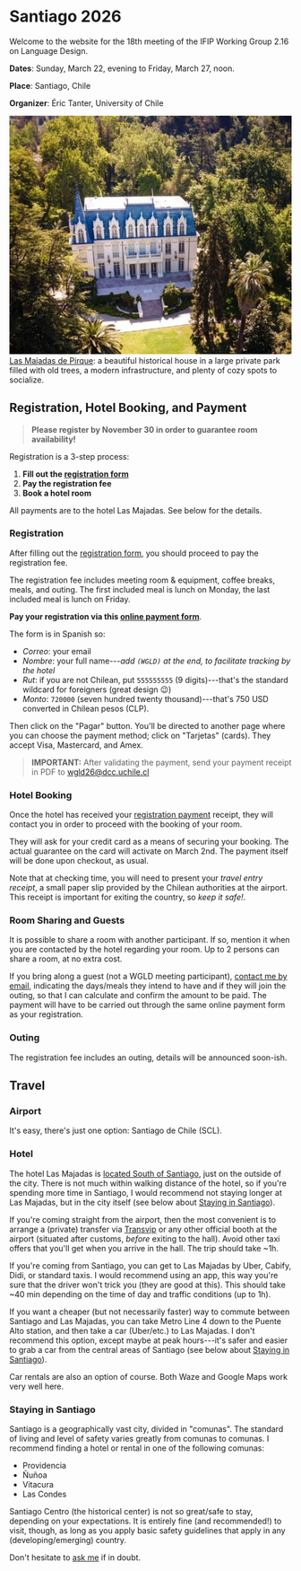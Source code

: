 # Santiago 2026

Welcome to the website for the 18th meeting of the IFIP Working Group 2.16 on Language Design.

**Dates**: Sunday, March 22, evening
to
Friday, March 27, noon.

**Place**: Santiago, Chile 

**Organizer**: Éric Tanter, University of Chile



![Las Majadas de Pirque](Santiago2026-majadas.jpg)
[Las Majadas de Pirque](https://lasmajadas.cl/en/): a beautiful historical house in a large private park filled with old trees, a modern infrastructure, and plenty of cozy spots to socialize. 




## Registration, Hotel Booking, and Payment

> **Please register by November 30 in order to guarantee room availability!**

Registration is a 3-step process:

1. **Fill out the [registration form](https://forms.gle/P29mAG39cwUQ3ZuX7)**
2. **Pay the registration fee**
3. **Book a hotel room**

All payments are to the hotel Las Majadas. See below for the details.


### Registration

After filling out the [registration form](https://forms.gle/P29mAG39cwUQ3ZuX7), you should proceed to pay the registration fee.

The registration fee includes meeting room & equipment, coffee breaks, meals, and outing. The first included meal is lunch on Monday, the last included meal is lunch on Friday.

**Pay your registration via this [online payment form](https://www.webpay.cl/form-pay/106)**.

The form is in Spanish so:
* *Correo*: your email
* *Nombre*: your full name---*add `(WGLD)` at the end, to facilitate tracking by the hotel*
* *Rut*: if you are not Chilean, put `555555555` (9 digits)---that's the standard wildcard for foreigners (great design 😉)
* *Monto*: `720000` (seven hundred twenty thousand)---that's 750 USD converted in Chilean pesos (CLP).

Then click on the "Pagar" button. You'll be directed to another page where you can choose the payment method; click on "Tarjetas" (cards). They accept Visa, Mastercard, and Amex.

> **IMPORTANT:** After validating the payment, send your payment receipt in PDF to [wgld26@dcc.uchile.cl](mailto:wgld26@dcc.uchile.cl)


### Hotel Booking

Once the hotel has received your [registration payment](#registration) receipt, they will contact you in order to proceed with the booking of your room. 

They will ask for your credit card as a means of securing your booking. The actual guarantee on the card will activate on March 2nd. The payment itself will be done upon checkout, as usual. 

Note that at checking time, you will need to present your *travel entry receipt*, a small paper slip provided by the Chilean authorities at the airport. This receipt is important for exiting the country, so *keep it safe!*.


### Room Sharing and Guests

It is possible to share a room with another participant. If so, mention it when you are contacted by the hotel regarding your room. Up to 2 persons can share a room, at no extra cost.

If you bring along a guest (not a WGLD meeting participant), [contact me by email](mailto:etanter@dcc.uchile.cl?subject=[WGLD]%20guest), indicating the days/meals they intend to have and if they will join the outing, so that I can calculate and confirm the amount to be paid. The payment will have to be carried out through the same online payment form as your registration.

### Outing

The registration fee includes an outing, details will be announced soon-ish.


## Travel

### Airport

It's easy, there's just one option: Santiago de Chile (SCL).

### Hotel

The hotel Las Majadas is [located South of Santiago](https://www.google.com/maps/dir//Las+Majadas,+Hotel+%26+Centro+de+Reuniones+-+Jose+Julio+Nieto+s%2Fn,+Loteo+Parque+Las+Majadas,+Pirque,+Regi%C3%B3n+Metropolitana/@-33.6335686,-70.5398451,15z/data=!4m9!4m8!1m0!1m5!1m1!1s0x9662d6058305213b:0xb9d06cafacae1603!2m2!1d-70.536402!2d-33.634182!3e0), just on the outside of the city. There is not much within walking distance of the hotel, so if you're spending more time in Santiago, I would recommend not staying longer at Las Majadas, but in the city itself (see below about [Staying in Santiago](#staying-in-santiago)).

If you're coming straight from the airport, then the most convenient is to arrange a (private) transfer via [Transvip](https://transvip.cl) or any other official booth at the airport (situated after customs, *before* exiting to the hall). Avoid other taxi offers that you'll get when you arrive in the hall. The trip should take ~1h.

If you're coming from Santiago, you can get to Las Majadas by Uber, Cabify, Didi, or standard taxis. I would recommend using an app, this way you're sure that the driver won't trick you (they are good at this). This should take ~40 min depending on the time of day and traffic conditions (up to 1h).

If you want a cheaper (but not necessarily faster) way to commute between Santiago
and Las Majadas, you can take Metro Line 4 down to the Puente Alto station, and then take a car (Uber/etc.) to Las Majadas. I don't recommend this option, except maybe at peak hours---it's safer and easier to grab a car from the central areas of Santiago (see below about [Staying in Santiago](#staying-in-santiago)).

Car rentals are also an option of course. Both Waze and Google Maps work very well here.

### Staying in Santiago

Santiago is a geographically vast city, divided in "comunas". The standard of living and level of safety varies greatly from comunas to comunas. I recommend finding a hotel or rental in one of the following comunas:

* Providencia
* Ñuñoa
* Vitacura
* Las Condes

Santiago Centro (the historical center) is not so great/safe to stay, depending on your expectations. It is entirely fine (and recommended!) to visit, though, as long as you apply basic safety guidelines that apply in any (developing/emerging) country. 

Don't hesitate to [ask me](mailto:etanter@dcc.uchile.cl?subject=[WGLD]%20question) if in doubt.

<!---
## Frequently Asked Questions (TO BE DONE)

### What if I arrive after 22:00 at the hotel?

The hotel reception is open until 10pm.
Please notify the hotel in advance if you plan to arrive after 10pm.

### How to purchase train & bus tickets?

I highly recommend installing the [SBB Mobile App](https://www.sbb.ch/en/travel-information/apps/sbb-mobile.html) to get your tickets for public transportation (trains, tram, bus, ...) in Switzerland and even to/from nearby Italy (e.g., to/from Milano Malpensa airport). The app includes the schedule with real-time information on possible delays. Alternatively, you could also buy tickets on the [SBB web site](https://www.sbb.ch/en).

Note that on the App and the web site you can buy tickets that combine multiple segments, even across the border (e.g., from Malpensa airport all the way to Meride, Paese).

At [Mendrisio station](https://www.sbb.ch//en/travel-information/stations/find-station/station.5305.mendrisio.html), like at every train station, there will be a [ticket machine](https://www.sbb.ch/en/travel-information/stations/services-ticket-machine/sbb-ticket-machine.html) (accepting payment also by credit card), but the ticket counter is **closed** on Sunday.

At the [Meride, Paese bus stop](https://maps.app.goo.gl/zCtLbqkQeHvyf9CA7), there is **no ticket machine** (it's just a sign in a small village). However, you will get a free "[Ticino Ticket](https://www.mendrisiottoturismo.ch/en/pianifica/come-muoversi/ticino-ticket.html)" from the hotel when you check in, and that ticket is valid for public transportation within Ticino (but not all the way to Italy/Malpensa) up to midnight on the day of checkout.

### How to pay for a taxi?

Taxis should accept credit cards (MasterCard, Visa).

### Where do I find taxis and busses at the Mendrisio train station?

While there are three marked taxi parking spots right in front of the station (see photo above), there don't seem to be any taxis waiting. Reserve your taxi ahead of time (e.g., [Alpha Taxi Mendrisio](https://www.taxi-mendrisio.com/en/services-4/about-6-1)). If you didn't make a reservation, you might still be able to call them to get them to pick you up.

There is a **bus** island right at the train station (on the side of the station building, in the direction towards Lugano, see photo above). The bus only gets you to the village of Meride. You still need to get from there to the hotel. Their "shuttle" from Meride to the hotel is CHF 30, and you should have reserved it two days ahead of time. (I suspect the "shuttle" is just a taxi they call for you. It's probably so expensive because they need to first get to the little village of Meride, so you pay for much more than just the 5 km they actually carry you. You might want to walk from Meride to the hotel, but it's an hour-long walk through the woods...)

### How to drive to the hotel?

The last part of the street to the hotel is a [quite narrow, single-lane, curvy, paved road through the woods](https://maps.app.goo.gl/J1UGHZdHDAVd33uM7). If you encounter an oncoming car, you might have to back up a little to a spot where you can cross. There should be almost no traffic (the road pretty much ends at the hotel), so chances that you will encounter an oncoming car are rather small.

### Power and video adapters?

If possible, bring a power adapter (the [Swiss power plugs](https://en.wikipedia.org/wiki/SN_441011) are different from EU plugs) and an adapter for your laptop's video output. We probably will have an HDMI cable for the projector.

### What will the weather be like?

The [weather in our area](https://www.meteoswiss.admin.ch/local-forecasts/serpiano/6867.html#forecast-tab=weekly-overview) has been wetter than it used to be in the past. Bring an umbrella and a rain jacket.

### Will there be dinner and socializing on Sunday evening?

If you arrive before dinner (the hotel restaurant's dinner times are 18:30 - 21:00), you may want to have dinner at the hotel (Sunday dinner is not included in our package). Also, you can meet up at the bar, which is open 19:30 to 22:30.

If the weather is nice, it might be great to sit outside on the terrace with a view down onto the lake.

### Other questions about the hotel?

The [Serpiano hotel has an FAQ](https://www.serpiano.ch/en/faq.php) with more info.
Also, they offer bike rentals, and they have a spa you may want to try out.


## Visiting the Region

Info about Lugano, Ticino, Switzerland:

[https://icer2022.acm.org/attending/Location%3A+Lugano%2C+Ticino%2C+Switzerland](https://icer2022.acm.org/attending/Location%3A+Lugano%2C+Ticino%2C+Switzerland)

Explore the Region (e.g., if someone wants to connect this with a vacation in Ticino or Switzerland overall):

[https://icer2022.acm.org/attending/things-to-do-in-the-region](https://icer2022.acm.org/attending/things-to-do-in-the-region)

There are a couple of videos on the above sites that might make sense checking out.

-->